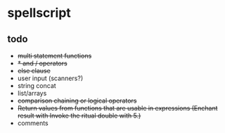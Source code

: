# spellscript

## todo
- ~~multi statement functions~~
- ~~* and / operators~~
- ~~else clause~~
- user input (scanners?)
- string concat
- list/arrays
- ~~comparison chaining or logical operators~~
- ~~Return values from functions that are usable in expressions (Enchant result with Invoke the ritual double with 5.)~~
- comments